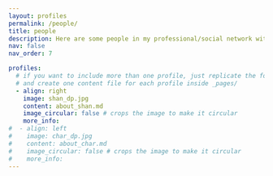 ```yaml
---
layout: profiles
permalink: /people/
title: people
description: Here are some people in my professional/social network with their own personal webpages - check them out below!
nav: false
nav_order: 7

profiles:
  # if you want to include more than one profile, just replicate the following block
  # and create one content file for each profile inside _pages/
  - align: right
    image: shan_dp.jpg
    content: about_shan.md
    image_circular: false # crops the image to make it circular
    more_info: 
#  - align: left
#    image: char_dp.jpg
#    content: about_char.md
#    image_circular: false # crops the image to make it circular
#    more_info: 
---
```

